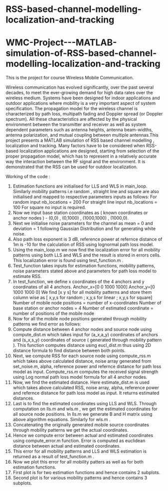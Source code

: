 # RSS-based-channel-modelling-localization-and-tracking

# WMC-Project---MATLAB-simulation-of-RSS-based-channel-modelling-localization-and-tracking
This is the project for course Wireless Mobile Communication.

Wireless communication has evolved significantly, over the past several decades, to meet the ever-growing demand for high data rates over the wireless medium. Systems have been designed for indoor applications and outdoor applications where mobility is a very important aspect of system specification. The propagation model for the wireless channel is characterized by path loss, multipath fading and Doppler spread (or Doppler spectrum). All these characteristics are affected by the physical environment between the transmitter and receiver as well as system dependent parameters such as antenna heights, antenna beam-widths, antenna polarization, and mutual coupling between multiple antennas.This project presents a MATLAB simulation of RSS based channel modelling , localization and tracking. Many factors have to be considered when RSS-based localization applications are designed, starting from selection of the proper propagation model, which has to represent in a relatively accurate way the interaction between the RF signal and the environment. It is demonstrated that the RSS can be used for outdoor localization.

Working of the code :
1. Estimation functions are initialised for LLS and WLS in main_loop. Similarly mobility patterns i.e random , straight line and square are also initialised and mapped to respective parameters inputs as follows:
For random input nb_locations = 200
For straight line input nb_locations = 100
For square no input is required.
2. Now we input base station coordinates as ( known coordinates or anchor nodes ) - (0,0) , (0,1000) , (1000,1000) , (1000,0).
3. Next we initialise noise parameters for the channel as mean = 0 and deviation = 1 following Gaussian Distribution and for generating white noise.
4. Also path loss exponent is 3 dB, reference power at refernce distance of 1m is -10 for the calculation of RSS using lognormal path loss model.
5. Using the main_loop.m we now find the localization error for all mobility patterns using both LLS and WLS and the result is stored in errors cells. This localization error is found using test_function.m .
6. Test_function takes inputs for estimation functions, mobility patterns, noise parameters stated above and parameters for path loss model to estimate RSS.
7. In test_function, we define x coordinates of the 4 anchors and y coordinates of all 4 anchors.
Anchor_x=[0 0 1000 1000]
Anchor_y=[0 1000 1000 0]
We find [x y s] for all mobility patterns and store them column wise as
[ x,y,s for random ; x,y,s for linear ; x,y,s for square]
Number of mobile node positions = number of x-coordinates
Number of base station or anchor nodes = 4
Number of estimated coordinate = number of positions of the mobile node
8. Now for all the mobile node positions generated through mobility patterns we find error as follows:
9. Compute distance between 4 anchor nodes and source node using compute_dist.m which takes input for (a_x,a_y) coordinates of anchors and (s_x,s_y) coordinates of source ( generated through mobility pattern ). This function computes distance using eucl_dist.m thus using 2D distance formula to find distance between both points.
10. Next, we compute RSS for each source node using compute_rss.m which takes above calculated distance, noise array generated from set_noise.m, alpha, reference power and refernce distance for path loss model as input. Compute_rss.m computes the received signal strength using Log normal path loss model formula for all 4 anchor nodes.
11. Now, we find the estimated distance. Here estimate_dist.m is used which takes above calculated RSS, noise array, alpha, reference power and refernce distance for path loss model as input. It returns estimated distances.
12. Last is to find the estimated coordinates using LLS and WLS. Through computation on lls.m and wls.m , we get the estimated coordinates for all source node positions. In lls.m we generate B and H matrix using above algorithm equations. Similarly for wls.m .
13. Concatenating the originally generated mobile source coordinates through mobility patterns we get the actual coordinates.
14. Hence we compute error between actual and estimated coordinates using compute_error.m function. Error is computed as euclidean distance between actual and estimated coordinates.
15. This error for all mobility patterns and LLS and WLS estimation is returned as a result of test_function.m .
16. Now we plot this error for all mobility patters as well as for both estimation functions.
17. First plot is for two estimation functions and hence contains 2 subplots. 
18. Second plot is for various mobility patterns and hence contains 3 subplots.

